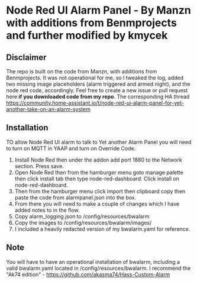 # Node Red UI Alarm Panel - By Manzn with additions from Benmprojects and further modified by kmycek

## Disclaimer
The repo is built on the code from Manzn, with additions from Benmprojects. It was not operational for me, so I tweaked the log, added two missing image placeholders (alarm triggered and armed night), and the node red code, accordingly.
Feel free to create a new issue or pull request here **if you downloaded code from my repo**.
The corresponding HA thread https://community.home-assistant.io/t/node-red-ui-alarm-panel-for-yet-another-take-on-an-alarm-system

## Installation
TO allow Node Red UI alarm to talk to Yet another Alarm Panel you will need to turn on MQTT in YAAP and turn on Override Code.

1.  Install Node Red then under the addon add port 1880 to the Network section. Press save.
2.  Open Node Red then from the hamburger menu goto manage palette then click install tab then type node-red-dashboard.
    Click install on node-red-dashboard.
3.  Then from the hamburger menu click import then clipboard copy then paste the code from alarmpanel.json into the box.
4.  From there you will need to make a couple of changes which I have added notes to in the flow.
5.  Copy alarm_logging.json to /config/resources/bwalarm
6.  Copy the images to /config/resources/bwalarm/images/
7.  I included a heavily redacted version of my bwalarm.yaml for reference.

## Note
You will have to have an operational installation of bwalarm, including a valid bwalarm.yaml located in /config/resources/bwalarm. I recommend the "Ak74 edition" - https://github.com/akasma74/Hass-Custom-Alarm
